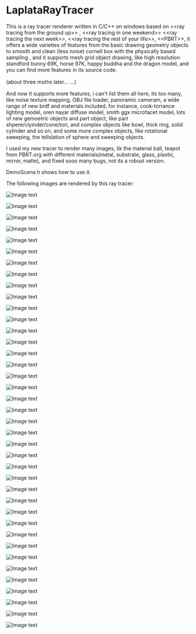 # LaplataRayTracer
This is a ray tracer renderer written in C/C++ on windows based on &lt;&lt;ray tracing from the ground up>>  , &lt;&lt;ray tracing in one weekend>> &lt;&lt;ray tracing the next week>>,  &lt;&lt;ray tracing the rest of your life>>, &lt;&lt;PBRT>>, it offers a wide varieties of features from the basic drawing geometry objects to smooth and clean (less noise) cornell box with the physically based sampling , and it supports mesh grid object drawing, like high resolution standford bunny 69K, horse 97K, happy buddha and the dragon model, and you can find more features in its source code. 

(about three moths later... ...）

And now it supports more features, i can't list them all here, its too many, like noise texture mapping, OBJ file loader, panoramic cameram, a wide range of new brdf and materials included, for instance, cook-torrance lighting model, oren nayar diffuse model, smith ggx microfacet model, lots of new gemoetric objects and part object, like
part shpere/clyinder/cone/tori, and complex objects like bowl, thick ring, solid cylinder and so on, and some more complex objects, like rotational sweeping, the tellslation of sphere and sweeping objects.

I used my new tracer to render many images, lik the material ball, teapot from PBRT.org with different materials(metal, substrate, glass, plastic, mirror, matte), and fixed sooo many bugs, not its a robust version.


DemoScene.h shows how to use it.

The following images are rendered by this ray tracer:

![Image text](https://github.com/wenxiwu777/LaplataRayTracer/blob/master/ShowCaseOfScreenShoot/aluminum_like_teapot.png)

![Image text](https://github.com/wenxiwu777/LaplataRayTracer/blob/master/ShowCaseOfScreenShoot/teapot_full.png)

![Image text](https://github.com/wenxiwu777/LaplataRayTracer/blob/master/ShowCaseOfScreenShoot/big_helmet.png)

![Image text](https://github.com/wenxiwu777/LaplataRayTracer/blob/master/ShowCaseOfScreenShoot/material_ball2.png)

![Image text](https://github.com/wenxiwu777/LaplataRayTracer/blob/master/ShowCaseOfScreenShoot/fish_bowl_with_diff_material.png)

![Image text](https://github.com/wenxiwu777/LaplataRayTracer/blob/master/ShowCaseOfScreenShoot/FlatRimmedBowl.png)

![Image text](https://github.com/wenxiwu777/LaplataRayTracer/blob/master/ShowCaseOfScreenShoot/instance_cone.png)

![Image text](https://github.com/wenxiwu777/LaplataRayTracer/blob/master/ShowCaseOfScreenShoot/instance_thick_ring.png)

![Image text](https://github.com/wenxiwu777/LaplataRayTracer/blob/master/ShowCaseOfScreenShoot/part_cylinder_0_270.png)

![Image text](https://github.com/wenxiwu777/LaplataRayTracer/blob/master/ShowCaseOfScreenShoot/part_cone.png)

![Image text](https://github.com/wenxiwu777/LaplataRayTracer/blob/master/ShowCaseOfScreenShoot/full_clipping_cone_2.png)

![Image text](https://github.com/wenxiwu777/LaplataRayTracer/blob/master/ShowCaseOfScreenShoot/part_tori_2.png)

![Image text](https://github.com/wenxiwu777/LaplataRayTracer/blob/master/ShowCaseOfScreenShoot/cor_bunny1.png)

![Image text](https://github.com/wenxiwu777/LaplataRayTracer/blob/master/ShowCaseOfScreenShoot/cor_bunny2.png)

![Image text](https://github.com/wenxiwu777/LaplataRayTracer/blob/master/ShowCaseOfScreenShoot/mac1.png)

![Image text](https://github.com/wenxiwu777/LaplataRayTracer/blob/master/ShowCaseOfScreenShoot/mac2.png)

![Image text](https://github.com/wenxiwu777/LaplataRayTracer/blob/master/ShowCaseOfScreenShoot/mac3.png)

![Image text](https://github.com/wenxiwu777/LaplataRayTracer/blob/master/ShowCaseOfScreenShoot/mac4.png)

![Image text](https://github.com/wenxiwu777/LaplataRayTracer/blob/master/ShowCaseOfScreenShoot/mac5.png)

![Image text](https://github.com/wenxiwu777/LaplataRayTracer/blob/master/ShowCaseOfScreenShoot/v3_cover_cuastics.png)

![Image text](https://github.com/wenxiwu777/LaplataRayTracer/blob/master/ShowCaseOfScreenShoot/glassball1.png)

![Image text](https://github.com/wenxiwu777/LaplataRayTracer/blob/master/ShowCaseOfScreenShoot/golden_horse.png)

![Image text](https://github.com/wenxiwu777/LaplataRayTracer/blob/master/ShowCaseOfScreenShoot/finally_golden_dragon.png)

![Image text](https://github.com/wenxiwu777/LaplataRayTracer/blob/master/ShowCaseOfScreenShoot/mirror+mircofacet_sliver_dragon.png)

![Image text](https://github.com/wenxiwu777/LaplataRayTracer/blob/master/ShowCaseOfScreenShoot/b1.png)

![Image text](https://github.com/wenxiwu777/LaplataRayTracer/blob/master/ShowCaseOfScreenShoot/b2.png)

![Image text](https://github.com/wenxiwu777/LaplataRayTracer/blob/master/ShowCaseOfScreenShoot/b3.png)

![Image text](https://github.com/wenxiwu777/LaplataRayTracer/blob/master/ShowCaseOfScreenShoot/b4.png)

![Image text](https://github.com/wenxiwu777/LaplataRayTracer/blob/master/ShowCaseOfScreenShoot/b5.png)

![Image text](https://github.com/wenxiwu777/LaplataRayTracer/blob/master/ShowCaseOfScreenShoot/b6.png)

![Image text](https://github.com/wenxiwu777/LaplataRayTracer/blob/master/ShowCaseOfScreenShoot/b7.png)

![Image text](https://github.com/wenxiwu777/LaplataRayTracer/blob/master/ShowCaseOfScreenShoot/b8.png)

![Image text](https://github.com/wenxiwu777/LaplataRayTracer/blob/master/ShowCaseOfScreenShoot/b9.png)

![Image text](https://github.com/wenxiwu777/LaplataRayTracer/blob/master/ShowCaseOfScreenShoot/b10.png)

![Image text](https://github.com/wenxiwu777/LaplataRayTracer/blob/master/ShowCaseOfScreenShoot/b11.png)

![Image text](https://github.com/wenxiwu777/LaplataRayTracer/blob/master/ShowCaseOfScreenShoot/b12.png)

![Image text](https://github.com/wenxiwu777/LaplataRayTracer/blob/master/ShowCaseOfScreenShoot/b13.png)

![Image text](https://github.com/wenxiwu777/LaplataRayTracer/blob/master/ShowCaseOfScreenShoot/b14.png)

![Image text](https://github.com/wenxiwu777/LaplataRayTracer/blob/master/ShowCaseOfScreenShoot/b15.png)

